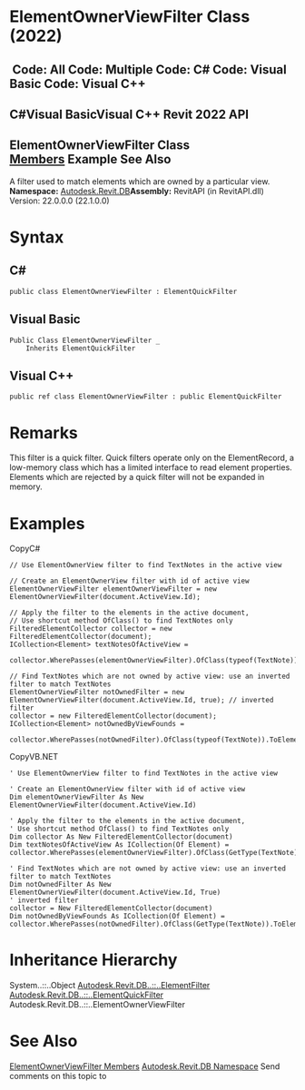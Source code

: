 # ElementOwnerViewFilter Class (2022)

﻿
 Code: All Code: Multiple Code: C# Code: Visual Basic Code: Visual C++   
---  
C#Visual BasicVisual C++
Revit 2022 API  
---  
ElementOwnerViewFilter Class  
[Members](b898c6a2-434b-a746-180a-f3f2d7da8ca0.md "ElementOwnerViewFilter Members") Example See Also  
---  
A filter used to match elements which are owned by a particular view. 
**Namespace:** [Autodesk.Revit.DB](87546ba7-461b-c646-cbb1-2cb8f5bff8b2.md "Autodesk.Revit.DB Namespace")**Assembly:** RevitAPI (in RevitAPI.dll) Version: 22.0.0.0 (22.1.0.0)
# Syntax
C#  
---  
```text
public class ElementOwnerViewFilter : ElementQuickFilter
```
  
Visual Basic  
---  
```text
Public Class ElementOwnerViewFilter _
	Inherits ElementQuickFilter
```
  
Visual C++  
---  
```text
public ref class ElementOwnerViewFilter : public ElementQuickFilter
```
  
# Remarks
This filter is a quick filter. Quick filters operate only on the ElementRecord, a low-memory class which has a limited interface to read element properties. Elements which are rejected by a quick filter will not be expanded in memory. 
# Examples
CopyC#
```text
// Use ElementOwnerView filter to find TextNotes in the active view

// Create an ElementOwnerView filter with id of active view
ElementOwnerViewFilter elementOwnerViewFilter = new ElementOwnerViewFilter(document.ActiveView.Id);

// Apply the filter to the elements in the active document,
// Use shortcut method OfClass() to find TextNotes only
FilteredElementCollector collector = new FilteredElementCollector(document);
ICollection<Element> textNotesOfActiveView =
    collector.WherePasses(elementOwnerViewFilter).OfClass(typeof(TextNote)).ToElements();

// Find TextNotes which are not owned by active view: use an inverted filter to match TextNotes
ElementOwnerViewFilter notOwnedFilter = new ElementOwnerViewFilter(document.ActiveView.Id, true); // inverted filter
collector = new FilteredElementCollector(document);
ICollection<Element> notOwnedByViewFounds =
    collector.WherePasses(notOwnedFilter).OfClass(typeof(TextNote)).ToElements();
```

CopyVB.NET
```text
' Use ElementOwnerView filter to find TextNotes in the active view

' Create an ElementOwnerView filter with id of active view
Dim elementOwnerViewFilter As New ElementOwnerViewFilter(document.ActiveView.Id)

' Apply the filter to the elements in the active document,
' Use shortcut method OfClass() to find TextNotes only
Dim collector As New FilteredElementCollector(document)
Dim textNotesOfActiveView As ICollection(Of Element) = collector.WherePasses(elementOwnerViewFilter).OfClass(GetType(TextNote)).ToElements()

' Find TextNotes which are not owned by active view: use an inverted filter to match TextNotes
Dim notOwnedFilter As New ElementOwnerViewFilter(document.ActiveView.Id, True)
' inverted filter
collector = New FilteredElementCollector(document)
Dim notOwnedByViewFounds As ICollection(Of Element) = collector.WherePasses(notOwnedFilter).OfClass(GetType(TextNote)).ToElements()
```

# Inheritance Hierarchy
System..::..Object [Autodesk.Revit.DB..::..ElementFilter](b8b46cbf-9ecc-0745-ec53-c3c3b6510113.md "ElementFilter Class") [Autodesk.Revit.DB..::..ElementQuickFilter](ebc95d82-11fc-69f6-2df1-52331dd36443.md "ElementQuickFilter Class") Autodesk.Revit.DB..::..ElementOwnerViewFilter
# See Also
[ElementOwnerViewFilter Members](b898c6a2-434b-a746-180a-f3f2d7da8ca0.md "ElementOwnerViewFilter Members")
[Autodesk.Revit.DB Namespace](87546ba7-461b-c646-cbb1-2cb8f5bff8b2.md "Autodesk.Revit.DB Namespace")
Send comments on this topic to 